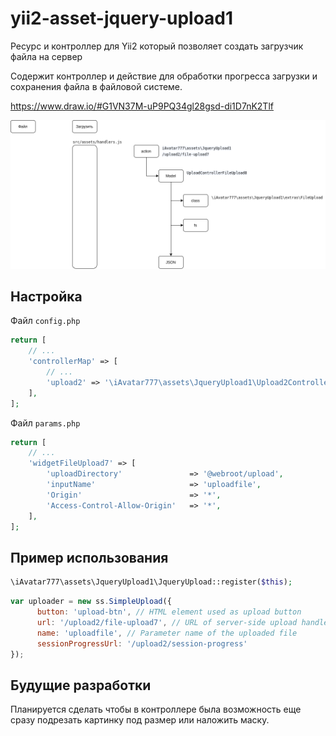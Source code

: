 # yii2-asset-jquery-upload1

Ресурс и контроллер для Yii2 который позволяет создать загрузчик файла на сервер

Содержит контроллер и действие для обработки прогресса загрузки и сохранения файла в файловой системе.

https://www.draw.io/#G1VN37M-uP9PQ34gl28gsd-di1D7nK2Tlf

![](image/model.png)

## Настройка

Файл `config.php`

```php
return [
    // ...
    'controllerMap' => [
        // ...
        'upload2' => '\iAvatar777\assets\JqueryUpload1\Upload2Controller',
    ],
];
```

Файл `params.php`

```php
return [ 
    // ...
    'widgetFileUpload7' => [
        'uploadDirectory'               => '@webroot/upload',   
        'inputName'                     => 'uploadfile',
        'Origin'                        => '*',
        'Access-Control-Allow-Origin'   => '*',
    ],
];
```

## Пример использования

```php
\iAvatar777\assets\JqueryUpload1\JqueryUpload::register($this);
```

```js
var uploader = new ss.SimpleUpload({
      button: 'upload-btn', // HTML element used as upload button
      url: '/upload2/file-upload7', // URL of server-side upload handler
      name: 'uploadfile', // Parameter name of the uploaded file
      sessionProgressUrl: '/upload2/session-progress'
});
```

## Будущие разработки

Планируется сделать чтобы в контроллере была возможность еще сразу подрезать картинку под размер или наложить маску.